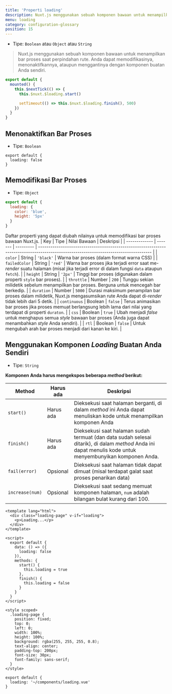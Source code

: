 ```yaml
---
title: 'Properti loading'
description: Nuxt.js menggunakan sebuah komponen bawaan untuk menampilkan bar proses saat perpindahan rute. Anda dapat memodifikasinya, menonaktifkannya, ataupun menggantinya dengan komponen buatan Anda sendiri.
menu: loading
category: configuration-glossary
position: 15
---
```


- Tipe: `Boolean` atau `Object` atau `String`

> Nuxt.js menggunakan sebuah komponen bawaan untuk menampilkan bar proses saat perpindahan rute. Anda dapat memodifikasinya, menonaktifkannya, ataupun menggantinya dengan komponen buatan Anda sendiri.

```javascript
export default {
  mounted() {
    this.$nextTick(() => {
      this.$nuxt.$loading.start()

      setTimeout(() => this.$nuxt.$loading.finish(), 500)
    })
  }
}
```

## Menonaktifkan Bar Proses

- Tipe: `Boolean`

```js{}[nuxt.config.js]
export default {
  loading: false
}
```

## Memodifikasi Bar Proses

- Tipe: `Object`

```js
export default {
  loading: {
    color: 'blue',
    height: '5px'
  }
}
```

Daftar properti yang dapat diubah nilainya untuk memodifikasi bar proses bawaan Nuxt.js.
| Key | Tipe | Nilai Bawaan | Deskripsi |
| ------------- | ------- | --------- | ------------------------------------------------------------------------------------------------------------------------------------- |
| `color` | String | `'black'` | Warna bar proses (dalam format warna CSS) |
| `failedColor` | String | `'red'` | Warna bar proses jika terjadi error saat me-_render_ suatu halaman (misal jika terjadi error di dalam fungsi `data` ataupun `fetch`). |
| `height` | String | `'2px'` | Tinggi bar proses (digunakan dalam properti `style` bar proses). |
| `throttle` | Number | `200` | Tunggu sekian milidetik sebelum menampilkan bar proses. Berguna untuk mencegah bar berkedip. |
| `duration` | Number | `5000` | Durasi maksimum penampilan bar proses dalam milidetik, Nuxt.js mengasumsikan rute Anda dapat di-_render_ tidak lebih dari 5 detik. |
| `continuous` | Boolean | `false` | Terus animasikan bar proses jika proses memuat berlangsung lebih lama dari nilai yang terdapat di properti `duraton`. |
| `css` | Boolean | `true` | Ubah menjadi _false_ untuk menghapus semua _style_ bawaan bar proses (Anda juga dapat menambahkan _style_ Anda sendiri). |
| `rtl` | Boolean | `false` | Untuk mengubah arah bar proses menjadi dari kanan ke kiri. |

## Menggunakan Komponen _Loading_ Buatan Anda Sendiri

- Tipe: `String`

**Komponen Anda harus mengekspos beberapa _method_ berikut:**

| Method          | Harus ada | Deskripsi                                                                                                                                                 |
| --------------- | --------- | --------------------------------------------------------------------------------------------------------------------------------------------------------- |
| `start()`       | Harus ada | Dieksekusi saat halaman berganti, di dalam _method_ ini Anda dapat menuliskan kode untuk menampilkan komponen Anda                                        |
| `finish()`      | Harus ada | Dieksekusi saat halaman sudah termuat (dan data sudah selesai ditarik), di dalam _method_ Anda ini dapat menulis kode untuk menyembunyikan komponen Anda. |
| `fail(error)`   | Opsional  | Dieksekusi saat halaman tidak dapat dimuat (misal terdapat galat saat proses penarikan data)                                                              |
| `increase(num)` | Opsional  | Dieksekusi saat sedang memuat komponen halaman, `num` adalah bilangan bulat kurang dari 100.                                                              |

```html{}[components/loading.vue]
<template lang="html">
  <div class="loading-page" v-if="loading">
    <p>Loading...</p>
  </div>
</template>

<script>
  export default {
    data: () => ({
      loading: false
    }),
    methods: {
      start() {
        this.loading = true
      },
      finish() {
        this.loading = false
      }
    }
  }
</script>

<style scoped>
  .loading-page {
    position: fixed;
    top: 0;
    left: 0;
    width: 100%;
    height: 100%;
    background: rgba(255, 255, 255, 0.8);
    text-align: center;
    padding-top: 200px;
    font-size: 30px;
    font-family: sans-serif;
  }
</style>
```

```js{}[nuxt.config.js]
export default {
  loading: '~/components/loading.vue'
}
```

